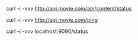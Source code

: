 curl -i -vvv http://api.movie.com/api/content/status

curl -i -vvv http://api.movie.com/ping

curl -i -vvv localhost:9090/status